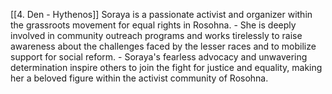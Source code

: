 [[4. Den - Hythenos]]
Soraya is a passionate activist and organizer within the grassroots movement for equal rights in Rosohna.
    - She is deeply involved in community outreach programs and works tirelessly to raise awareness about the challenges faced by the lesser races and to mobilize support for social reform.
    - Soraya's fearless advocacy and unwavering determination inspire others to join the fight for justice and equality, making her a beloved figure within the activist community of Rosohna.